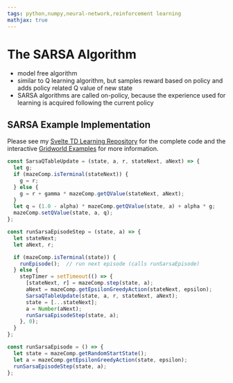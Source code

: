 ```yaml
---
tags: python,numpy,neural-network,reinforcement learning
mathjax: true
---
```

# The SARSA Algorithm

- model free algorithm
- similar to Q learning algorithm, but samples reward based on policy and adds policy related Q value of new state
- SARSA algorithms are called on-policy, because the experience used for learning is acquired following the current policy

## SARSA Example Implementation

Please see my [Svelte TD Learning Repository](https://github.com/maideas/svelte-td-learning) for the complete code and the interactive [Gridworld Examples](gridworld_examples.md) for more information.

```javascript
const SarsaQTableUpdate = (state, a, r, stateNext, aNext) => {
  let g;
  if (mazeComp.isTerminal(stateNext)) {
    g = r;
  } else {
    g = r + gamma * mazeComp.getQValue(stateNext, aNext);
  }
  let q = (1.0 - alpha) * mazeComp.getQValue(state, a) + alpha * g;
  mazeComp.setQValue(state, a, q);
};

const runSarsaEpisodeStep = (state, a) => {
  let stateNext;
  let aNext, r;

  if (mazeComp.isTerminal(state)) {
    runEpisode();  // run next episode (calls runSarsaEpisode)
  } else {
    stepTimer = setTimeout(() => {
      [stateNext, r] = mazeComp.step(state, a);
      aNext = mazeComp.getEpsilonGreedyAction(stateNext, epsilon);
      SarsaQTableUpdate(state, a, r, stateNext, aNext);
      state = [...stateNext];
      a = Number(aNext);
      runSarsaEpisodeStep(state, a);
    }, 0);
  }
};

const runSarsaEpisode = () => {
  let state = mazeComp.getRandomStartState();
  let a = mazeComp.getEpsilonGreedyAction(state, epsilon);
  runSarsaEpisodeStep(state, a);
};
```

